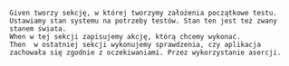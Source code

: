 
    Given tworzy sekcję, w której tworzymy założenia początkowe testu. Ustawiamy stan systemu na potrzeby testów. Stan ten jest też zwany stanem świata.
    When w tej sekcji zapisujemy akcję, którą chcemy wykonać.
    Then  w ostatniej sekcji wykonujemy sprawdzenia, czy aplikacja zachowała się zgodnie z oczekiwaniami. Przez wykorzystanie asercji.
